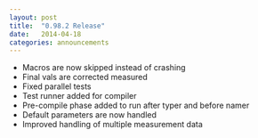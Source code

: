 ```yaml
---
layout: post
title:  "0.98.2 Release"
date:   2014-04-18
categories: announcements
---
```


* Macros are now skipped instead of crashing
* Final vals are corrected measured
* Fixed parallel tests
* Test runner added for compiler
* Pre-compile phase added to run after typer and before namer
* Default parameters are now handled
* Improved handling of multiple measurement data
